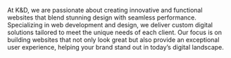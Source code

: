 At K&D, we are passionate about creating innovative and functional websites that blend stunning design with seamless performance. 
Specializing in web development and design, we deliver custom digital solutions tailored to meet the unique needs of each client. 
Our focus is on building websites that not only look great but also provide an exceptional user experience, helping your brand stand out in today’s digital landscape.

